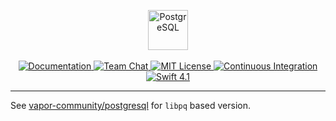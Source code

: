 <p align="center">
    <img src="https://user-images.githubusercontent.com/1342803/36623751-7f1f2884-18d5-11e8-9fd8-5a94c23ec7ce.png" height="64" alt="PostgreSQL">
    <br>
    <br>
    <a href="http://docs.vapor.codes/3.0/">
        <img src="http://img.shields.io/badge/read_the-docs-2196f3.svg" alt="Documentation">
    </a>
    <a href="https://discord.gg/vapor">
        <img src="https://img.shields.io/discord/431917998102675485.svg" alt="Team Chat">
    </a>
    <a href="LICENSE">
        <img src="http://img.shields.io/badge/license-MIT-brightgreen.svg" alt="MIT License">
    </a>
    <a href="https://circleci.com/gh/vapor/postgresql">
        <img src="https://circleci.com/gh/vapor/postgresql.svg?style=shield" alt="Continuous Integration">
    </a>
    <a href="https://swift.org">
        <img src="http://img.shields.io/badge/swift-4.1-brightgreen.svg" alt="Swift 4.1">
    </a>
</p>

<hr>

See [vapor-community/postgresql](https://github.com/vapor-community/postgresql/) for `libpq` based version.
